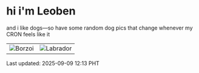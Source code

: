 # hi i'm Leoben

and i like dogs—so have some random dog pics that change whenever my CRON feels like it

|  |  |
|--------|----------|
| ![Borzoi](https://random-dog-vercel.vercel.app/api/random-borzoi?v=1757391234) | ![Labrador](https://random-dog-vercel.vercel.app/api/random-labrador?v=1757391234) |

Last updated: 2025-09-09 12:13 PHT

